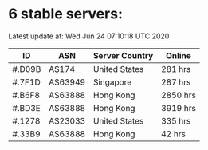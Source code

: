 # 6 stable servers:

Latest update at: Wed Jun 24 07:10:18 UTC 2020

| ID | ASN | Server Country | Online |
| -- | --- | -------------- | ------ |
| #.D09B | AS174 | United States | 281 hrs |
| #.7F1D | AS63949 | Singapore | 287 hrs |
| #.B6F8 | AS63888 | Hong Kong | 2850 hrs |
| #.BD3E | AS63888 | Hong Kong | 3919 hrs |
| #.1278 | AS23033 | United States | 335 hrs |
| #.33B9 | AS63888 | Hong Kong | 42 hrs |

